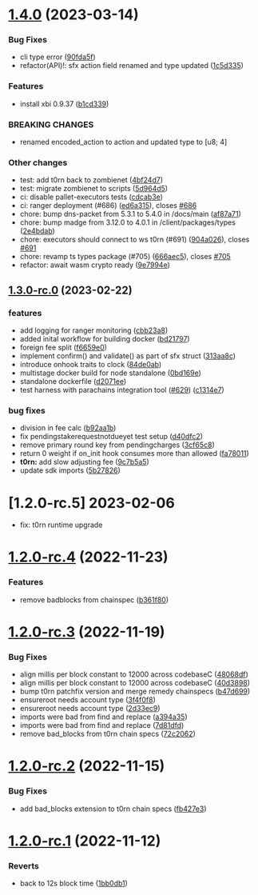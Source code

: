 # [1.4.0](https://github.com/t3rn/t3rn/compare/v1.3.0-rc.0...v1.4.0) (2023-03-14)

### Bug Fixes

* cli type error ([90fda5f](https://github.com/t3rn/t3rn/commit/90fda5fcf7f0033cb44a666218241595fbfb7a69))
* refactor(API)!: sfx action field renamed and type updated ([1c5d335](https://github.com/t3rn/t3rn/commit/1c5d33553229d05a1810c0319c6184f3528d9e8c))

### Features

* install xbi 0.9.37 ([b1cd339](https://github.com/t3rn/t3rn/commit/b1cd3394657fba3db99580c7788d1db869f7e6e5))

### BREAKING CHANGES

* renamed encoded_action to action and updated type to [u8; 4]

### Other changes

* test: add t0rn back to zombienet ([4bf24d7](https://github.com/t3rn/t3rn/commit/4bf24d7))
* test: migrate zombienet to scripts ([5d964d5](https://github.com/t3rn/t3rn/commit/5d964d5))
* ci: disable pallet-executors tests ([cdcab3e](https://github.com/t3rn/t3rn/commit/cdcab3e))
* ci: ranger deployment (#686) ([ed6a315](https://github.com/t3rn/t3rn/commit/ed6a315)), closes [#686](https://github.com/t3rn/t3rn/issues/686)
* chore: bump dns-packet from 5.3.1 to 5.4.0 in /docs/main ([af87a71](https://github.com/t3rn/t3rn/commit/af87a71))
* chore: bump madge from 3.12.0 to 4.0.1 in /client/packages/types ([2e4bdab](https://github.com/t3rn/t3rn/commit/2e4bdab))
* chore: executors should connect to ws t0rn (#691) ([904a026](https://github.com/t3rn/t3rn/commit/904a026)), closes [#691](https://github.com/t3rn/t3rn/issues/691)
* chore: revamp ts types package (#705) ([666aec5](https://github.com/t3rn/t3rn/commit/666aec5)), closes [#705](https://github.com/t3rn/t3rn/issues/705)
* refactor: await wasm crypto ready ([9e7994e](https://github.com/t3rn/t3rn/commit/9e7994e))


## [1.3.0-rc.0](https://github.com/t3rn/t3rn/compare/1.2.0-rc.5...1.3.0-rc.0) (2023-02-22)


### features

* add logging for ranger monitoring ([cbb23a8](https://github.com/t3rn/t3rn/commit/cbb23a8758c39f3ca30dea254d508b02c66f802a))
* added inital workflow for building docker ([bd21797](https://github.com/t3rn/t3rn/commit/bd217974f354477594b11fa40e9c6bd82d2c889b))
* foreign fee split ([f6659e0](https://github.com/t3rn/t3rn/commit/f6659e099923b3b822b0eb26a1828d5dfa0994c0))
* implement confirm() and validate() as part of sfx struct ([313aa8c](https://github.com/t3rn/t3rn/commit/313aa8c39244e537d2b2ad622f0a6e6118ede6ac))
* introduce onhook traits to clock ([84de0ab](https://github.com/t3rn/t3rn/commit/84de0ab6c0be354fffc854adb5f0189dbfa011ba))
* multistage docker build for node standalone ([0bd169e](https://github.com/t3rn/t3rn/commit/0bd169e2ae0a54d81f87f649896c9460b4f51ccb))
* standalone dockerfile ([d2071ee](https://github.com/t3rn/t3rn/commit/d2071eeb15ea3ccd648235f2114a24c548507a55))
* test harness with parachains integration tool ([#629](https://github.com/t3rn/t3rn/issues/629)) ([c1314e7](https://github.com/t3rn/t3rn/commit/c1314e73785f8dec49b57e97a33418fd09d24b2a))


### bug fixes

* division in fee calc ([b92aa1b](https://github.com/t3rn/t3rn/commit/b92aa1bdea4bf6bc9d311788e9f2fd7c2603182a))
* fix pendingstakerequestnotdueyet test setup ([d40dfc2](https://github.com/t3rn/t3rn/commit/d40dfc2c18d22c376c00480a6865b068379955ce))
* remove primary round key from pendingcharges ([3cf65c8](https://github.com/t3rn/t3rn/commit/3cf65c8876c501039ec05657bab04174f6d8b975))
* return 0 weight if on_init hook consumes more than allowed ([fa78011](https://github.com/t3rn/t3rn/commit/fa78011a0314682710032c104cee138587697abe))
* **t0rn:** add slow adjusting fee  ([9c7b5a5](https://github.com/t3rn/t3rn/commit/9c7b5a53b33a91a8dcf3d15c91e94d7b8363fca2))
* update sdk imports ([5b27826](https://github.com/t3rn/t3rn/commit/5b278267c82700aadd3e68498422d7fc88b49221))

# [1.2.0-rc.5] 2023-02-06
* fix: t0rn runtime upgrade

# [1.2.0-rc.4](https://github.com/t3rn/t3rn/compare/v1.2.0-rc.3...v1.2.0-rc.4) (2022-11-23)


### Features

* remove badblocks from chainspec ([b361f80](https://github.com/t3rn/t3rn/commit/b361f80b293124223233fd38313863bc3901cf60))



# [1.2.0-rc.3](https://github.com/t3rn/t3rn/compare/v1.2.0-rc.2...v1.2.0-rc.3) (2022-11-19)


### Bug Fixes

* align millis per block constant to 12000 across codebaseC ([48068df](https://github.com/t3rn/t3rn/commit/48068df610c2376dc4b053e43e4d3001a63d1e74))
* align millis per block constant to 12000 across codebaseC ([40d3898](https://github.com/t3rn/t3rn/commit/40d38986ed562c527114eb0891c7918dc1268c14))
* bump t0rn patchfix version and merge remedy chainspecs ([b47d699](https://github.com/t3rn/t3rn/commit/b47d6992661c273e5edfdf03f4b2183667a72512))
* ensureroot needs account type ([3f4f0f8](https://github.com/t3rn/t3rn/commit/3f4f0f83fae4a99352ddc55cc2495b31590b8973))
* ensureroot needs account type ([2d33ec9](https://github.com/t3rn/t3rn/commit/2d33ec9abd61b553cc2f3262d2f99116573a0bc6))
* imports were bad from find and replace ([a394a35](https://github.com/t3rn/t3rn/commit/a394a3507577a592b492c976184cbbca8195c8fc))
* imports were bad from find and replace ([7d81dfd](https://github.com/t3rn/t3rn/commit/7d81dfdeeda1af88e2c86e8f3efdf0ab37cbcaa6))
* remove bad_blocks from t0rn chain specs ([72c2062](https://github.com/t3rn/t3rn/commit/72c206295e2d5cf52630cce67f764ee49b175568))



# [1.2.0-rc.2](https://github.com/t3rn/t3rn/compare/v1.2.0-rc.1...v1.2.0-rc.2) (2022-11-15)


### Bug Fixes

* add bad_blocks extension to t0rn chain specs ([fb427e3](https://github.com/t3rn/t3rn/commit/fb427e3eb801449a4027951b3bd0a2469b8a16ac))



# [1.2.0-rc.1](https://github.com/t3rn/t3rn/compare/v1.2.0-rc.0...v1.2.0-rc.1) (2022-11-12)


### Reverts

* back to 12s block time ([1bb0db1](https://github.com/t3rn/t3rn/commit/1bb0db16221a7cdedd872679969b816beebb2797))




